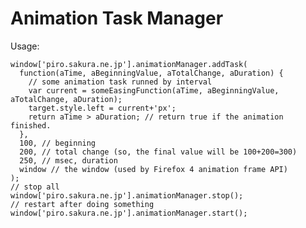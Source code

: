 # Animation Task Manager

Usage:

    window['piro.sakura.ne.jp'].animationManager.addTask(
      function(aTime, aBeginningValue, aTotalChange, aDuration) {
        // some animation task runned by interval
        var current = someEasingFunction(aTime, aBeginningValue, aTotalChange, aDuration);
        target.style.left = current+'px';
        return aTime > aDuration; // return true if the animation finished.
      },
      100, // beginning
      200, // total change (so, the final value will be 100+200=300)
      250, // msec, duration
      window // the window (used by Firefox 4 animation frame API)
    );
    // stop all
    window['piro.sakura.ne.jp'].animationManager.stop();
    // restart after doing something
    window['piro.sakura.ne.jp'].animationManager.start();

